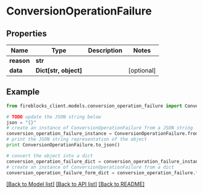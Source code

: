 # ConversionOperationFailure


## Properties

Name | Type | Description | Notes
------------ | ------------- | ------------- | -------------
**reason** | **str** |  | 
**data** | **Dict[str, object]** |  | [optional] 

## Example

```python
from fireblocks_client.models.conversion_operation_failure import ConversionOperationFailure

# TODO update the JSON string below
json = "{}"
# create an instance of ConversionOperationFailure from a JSON string
conversion_operation_failure_instance = ConversionOperationFailure.from_json(json)
# print the JSON string representation of the object
print ConversionOperationFailure.to_json()

# convert the object into a dict
conversion_operation_failure_dict = conversion_operation_failure_instance.to_dict()
# create an instance of ConversionOperationFailure from a dict
conversion_operation_failure_form_dict = conversion_operation_failure.from_dict(conversion_operation_failure_dict)
```
[[Back to Model list]](../README.md#documentation-for-models) [[Back to API list]](../README.md#documentation-for-api-endpoints) [[Back to README]](../README.md)


